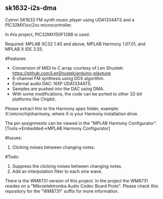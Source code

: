 ## sk1632-i2s-dma
Cytron SK1632 FM synth music player using UDA1334ATS and a PIC32MX1xx/2xx microcontroller.

In this project, PIC32MX150F128B is used.

Required: MPLAB XC32 1.40 and above, MPLAB Harmony 1.07.01, and MPLAB X IDE 3.55.

#Features:

- Conversion of MIDI to C array courtesy of Len Shustek: https://github.com/LenShustek/arduino-playtune
- 6-channel FM synthesis using DDS algorithm.
- External audio DAC: NXP UDA1334ATS.
- Samples are pushed into the DAC using DMA.
- With some modifications, the code can be ported to other 32-bit platforms like Chipkit.

Please extract this to the Harmony apps folder, example: X:\microchip\harmony, where X is your Harmony installation drive.

The pin assignments can be viewed in the "MPLAB Harmony Configurator". [Tools->Embedded->MPLAB Harmony Configurator]

#Issues: 
1. Clicking noises between changing notes.

#Todo: 
1. Suppress the clicking noises between changing notes.
2. Add an interpolation filter to each sine wave.

There is the WM8731 version of this project. In the project the WM8731 resides on a "Mikroelektronika Audio Codec Board Proto".
Please check this repository for the "WM8731" suffix for more information.

